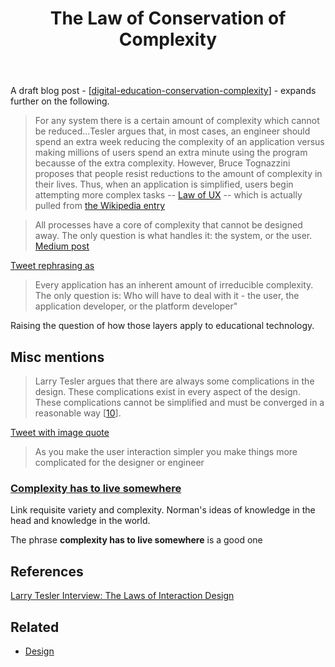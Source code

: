 ﻿---
title: The Law of Conservation of Complexity
---
A draft blog post - [[digital-education-conservation-complexity]] - expands further on the following.

> For any system there is a certain amount of complexity which cannot be reduced...Tesler argues that, in most cases, an engineer should spend an extra week reducing the complexity of an application versus making millions of users spend an extra minute using the program becausse of the extra complexity. However, Bruce Tognazzini proposes that people resist reductions to the amount of complexity in their lives. Thus, when an application is simplified, users begin attempting more complex tasks -- [Law of UX](https://lawsofux.com/teslers-law) -- which is actually pulled from [the Wikipedia entry](https://en.wikipedia.org/wiki/Law_of_conservation_of_complexity)

> All processes have a core of complexity that cannot be designed away. The only question is what handles it: the system, or the user. [Medium post](https://medium.com/@odannyboy/controls-are-choices-7de90363d0dd)

[Tweet rephrasing as](https://twitter.com/dean_frey/status/1230303093373292544)
> Every application has an inherent amount of irreducible complexity. The only question is: Who will have to deal with it - the user, the application developer, or the platform developer"

Raising the question of how those layers apply to educational technology.

## Misc mentions

> Larry Tesler argues that there are always some complications in the design. These complications exist in every aspect of the design. These complications cannot be simplified and must be converged in a reasonable way [[10](https://link-springer-com.libraryproxy.griffith.edu.au/chapter/10.1007/978-3-319-91806-8_59#CR10 "View reference")].

[Tweet with image quote](https://twitter.com/rafael_luque/status/862958884750848002)
> As you make the user interaction simpler you make things more complicated for the designer or engineer

### [Complexity has to live somewhere](https://ferd.ca/complexity-has-to-live-somewhere.html)

Link requisite variety and complexity. Norman's ideas of knowledge in the head and knowledge in the world.

The phrase **complexity has to live somewhere** is a good one

## References

[Larry Tesler Interview: The Laws of Interaction Design](https://web.archive.org/web/20080223103732/http://www.designingforinteraction.com/tesler.html)

## Related

- [Design](design.md)

[//begin]: # "Autogenerated link references for markdown compatibility"
[digital-education-conservation-complexity]: ../../share/blog/digital-education-conservation-complexity "Digital education and the conservation of complexity"
[//end]: # "Autogenerated link references"